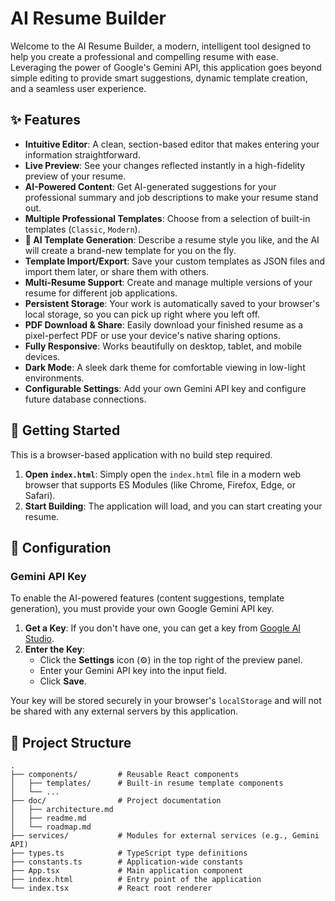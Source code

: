 # AI Resume Builder

Welcome to the AI Resume Builder, a modern, intelligent tool designed to help you create a professional and compelling resume with ease. Leveraging the power of Google's Gemini API, this application goes beyond simple editing to provide smart suggestions, dynamic template creation, and a seamless user experience.

## ✨ Features

-   **Intuitive Editor**: A clean, section-based editor that makes entering your information straightforward.
-   **Live Preview**: See your changes reflected instantly in a high-fidelity preview of your resume.
-   **AI-Powered Content**: Get AI-generated suggestions for your professional summary and job descriptions to make your resume stand out.
-   **Multiple Professional Templates**: Choose from a selection of built-in templates (`Classic`, `Modern`).
-   **🤖 AI Template Generation**: Describe a resume style you like, and the AI will create a brand-new template for you on the fly.
-   **Template Import/Export**: Save your custom templates as JSON files and import them later, or share them with others.
-   **Multi-Resume Support**: Create and manage multiple versions of your resume for different job applications.
-   **Persistent Storage**: Your work is automatically saved to your browser's local storage, so you can pick up right where you left off.
-   **PDF Download & Share**: Easily download your finished resume as a pixel-perfect PDF or use your device's native sharing options.
-   **Fully Responsive**: Works beautifully on desktop, tablet, and mobile devices.
-   **Dark Mode**: A sleek dark theme for comfortable viewing in low-light environments.
-   **Configurable Settings**: Add your own Gemini API key and configure future database connections.

## 🚀 Getting Started

This is a browser-based application with no build step required.

1.  **Open `index.html`**: Simply open the `index.html` file in a modern web browser that supports ES Modules (like Chrome, Firefox, Edge, or Safari).
2.  **Start Building**: The application will load, and you can start creating your resume.

## 🔧 Configuration

### Gemini API Key

To enable the AI-powered features (content suggestions, template generation), you must provide your own Google Gemini API key.

1.  **Get a Key**: If you don't have one, you can get a key from [Google AI Studio](https://aistudio.google.com/).
2.  **Enter the Key**:
    -   Click the **Settings** icon (⚙️) in the top right of the preview panel.
    -   Enter your Gemini API key into the input field.
    -   Click **Save**.

Your key will be stored securely in your browser's `localStorage` and will not be shared with any external servers by this application.

## 📁 Project Structure

```
.
├── components/         # Reusable React components
│   ├── templates/      # Built-in resume template components
│   └── ...
├── doc/                # Project documentation
│   ├── architecture.md
│   ├── readme.md
│   └── roadmap.md
├── services/           # Modules for external services (e.g., Gemini API)
├── types.ts            # TypeScript type definitions
├── constants.ts        # Application-wide constants
├── App.tsx             # Main application component
├── index.html          # Entry point of the application
└── index.tsx           # React root renderer
```

